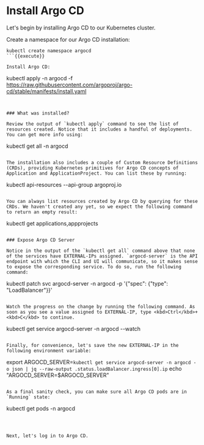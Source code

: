 # Install Argo CD

Let's begin by installing Argo CD to our Kubernetes cluster.

Create a namespace for our Argo CD installation:
```
kubectl create namespace argocd
```{{execute}}

Install Argo CD:
```
kubectl apply -n argocd -f https://raw.githubusercontent.com/argoproj/argo-cd/stable/manifests/install.yaml
```{{execute}}


### What was installed?

Review the output of `kubectl apply` command to see the list of resources created. Notice that it includes a handful of deployments. You can get more info using:
```
kubectl get all -n argocd
```{{execute}}

The installation also includes a couple of Custom Resource Definitions (CRDs), providing Kubernetes primitives for Argo CD concepts of Application and ApplicationProject. You can list these by running:
```
kubectl api-resources --api-group argoproj.io
```{{execute}}

You can always list resources created by Argo CD by querying for these CRDs. We haven't created any yet, so we expect the following command to return an empty result:
```
kubectl get applications,appprojects
```{{execute}}

### Expose Argo CD Server

Notice in the output of the `kubectl get all` command above that none of the services have EXTERNAL-IPs assigned. `argocd-server` is the API endpoint with which the CLI and UI will communicate, so it makes sense to expose the corresponding service. To do so, run the following command:
```
kubectl patch svc argocd-server -n argocd -p '{"spec": {"type": "LoadBalancer"}}'
```{{execute}}

Watch the progress on the change by running the following command. As soon as you see a value assigned to EXTERNAL-IP, type <kbd>Ctrl</kbd>+<kbd>C</kbd> to continue.
```
kubectl get service argocd-server -n argocd --watch
```{{execute}}

Finally, for convenience, let's save the new EXTERNAL-IP in the following environment variable:
```
export ARGOCD_SERVER=`kubectl get service argocd-server -n argocd -o json | jq --raw-output .status.loadBalancer.ingress[0].ip`
echo "ARGOCD_SERVER=$ARGOCD_SERVER"
```{{copy}}

As a final sanity check, you can make sure all Argo CD pods are in `Running` state:
```
kubectl get pods -n argocd
```{{execute}}



Next, let's log in to Argo CD.